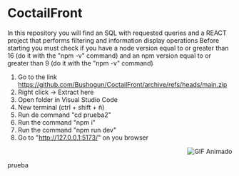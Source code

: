 ﻿# CoctailFront
In this repository you will find an SQL with requested queries and a REACT project that performs filtering and information display operations
Before starting you must check if you have a node version equal to or greater than 16 (do it with the "npm -v" command) and an npm version equal to or greater than 9 (do it with the "npm -v" command)

1. Go to the link https://github.com/Bushogun/CoctailFront/archive/refs/heads/main.zip
2. Right click -> Extract here
3. Open folder in Visual Studio Code
4. New terminal (ctrl + shift + ñ)
5. Run de command "cd prueba2"
6. Run the command "npm i"
7. Run the command "npm run dev"
8. Go to "http://127.0.0.1:5173/" on you browser


<p align="right">
  <img src="https://media.giphy.com/media/SvFocn0wNMx0iv2rYz/giphy.gif" alt="GIF Animado">
</p>

prueba
